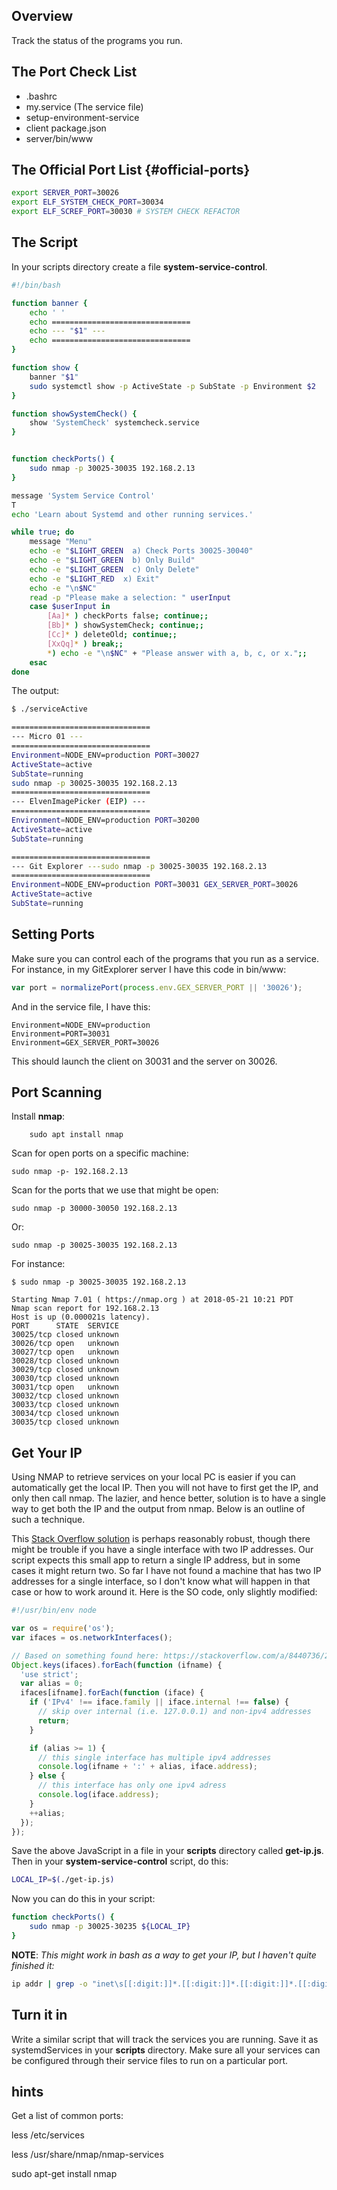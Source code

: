 ## Overview

Track the status of the programs you run.

## The Port Check List

- .bashrc
- my.service (The service file)
- setup-environment-service
- client package.json
- server/bin/www

## The Official Port List {#official-ports}

```bash
export SERVER_PORT=30026
export ELF_SYSTEM_CHECK_PORT=30034
export ELF_SCREF_PORT=30030 # SYSTEM CHECK REFACTOR
```

## The Script

In your scripts directory create a file **system-service-control**.

```bash
#!/bin/bash

function banner {
	echo ' '
	echo ===============================
	echo --- "$1" ---
	echo ===============================
}

function show {
	banner "$1"
	sudo systemctl show -p ActiveState -p SubState -p Environment $2
}

function showSystemCheck() {
	show 'SystemCheck' systemcheck.service
}


function checkPorts() {
    sudo nmap -p 30025-30035 192.168.2.13
}

message 'System Service Control'
T
echo 'Learn about Systemd and other running services.'

while true; do
    message "Menu"    
    echo -e "$LIGHT_GREEN  a) Check Ports 30025-30040"
    echo -e "$LIGHT_GREEN  b) Only Build"
    echo -e "$LIGHT_GREEN  c) Only Delete"
    echo -e "$LIGHT_RED  x) Exit"
    echo -e "\n$NC"
    read -p "Please make a selection: " userInput
    case $userInput in
        [Aa]* ) checkPorts false; continue;;
        [Bb]* ) showSystemCheck; continue;;
        [Cc]* ) deleteOld; continue;;
        [XxQq]* ) break;;
        *) echo -e "\n$NC" + "Please answer with a, b, c, or x.";;
    esac
done
```

The output:

```bash
$ ./serviceActive

===============================
--- Micro 01 ---
===============================
Environment=NODE_ENV=production PORT=30027
ActiveState=active
SubState=running
sudo nmap -p 30025-30035 192.168.2.13
===============================
--- ElvenImagePicker (EIP) ---
===============================
Environment=NODE_ENV=production PORT=30200
ActiveState=active
SubState=running

===============================
--- Git Explorer ---sudo nmap -p 30025-30035 192.168.2.13
===============================
Environment=NODE_ENV=production PORT=30031 GEX_SERVER_PORT=30026
ActiveState=active
SubState=running
```

## Setting Ports

Make sure you can control each of the programs that you run as a service. For instance, in my GitExplorer server I have this code in bin/www:

```JavaScript
var port = normalizePort(process.env.GEX_SERVER_PORT || '30026');
```

And in the service file, I have this:

```
Environment=NODE_ENV=production
Environment=PORT=30031
Environment=GEX_SERVER_PORT=30026
```

This should launch the client on 30031 and the server on 30026.

## Port Scanning

Install **nmap**:

		sudo apt install nmap

Scan for open ports on a specific machine:

```
sudo nmap -p- 192.168.2.13
```

Scan for the ports that we use that might be open:

```
sudo nmap -p 30000-30050 192.168.2.13
```

Or:

```
sudo nmap -p 30025-30035 192.168.2.13
```

For instance:

```
$ sudo nmap -p 30025-30035 192.168.2.13

Starting Nmap 7.01 ( https://nmap.org ) at 2018-05-21 10:21 PDT
Nmap scan report for 192.168.2.13
Host is up (0.000021s latency).
PORT      STATE  SERVICE
30025/tcp closed unknown
30026/tcp open   unknown
30027/tcp open   unknown
30028/tcp closed unknown
30029/tcp closed unknown
30030/tcp closed unknown
30031/tcp open   unknown
30032/tcp closed unknown
30033/tcp closed unknown
30034/tcp closed unknown
30035/tcp closed unknown
```

## Get Your IP

Using NMAP to retrieve services on your local PC is easier if you can automatically get the local IP. Then you will not have to first get the IP, and only then call nmap. The lazier, and hence better, solution is to have a single way to get both the IP and the output from nmap. Below is an outline of such a technique.

This [Stack Overflow solution][sonif] is perhaps reasonably robust, though there might be trouble if you have a single interface with two IP addresses. Our script expects this small app to return a single IP address, but in some cases it might return two. So far I have not found a machine that has two IP addresses for a single interface, so I don't know what will happen in that case or how to work around it. Here is the SO code, only slightly modified:

```javascript
#!/usr/bin/env node

var os = require('os');
var ifaces = os.networkInterfaces();

// Based on something found here: https://stackoverflow.com/a/8440736/253576
Object.keys(ifaces).forEach(function (ifname) {
  'use strict';
  var alias = 0;
  ifaces[ifname].forEach(function (iface) {
    if ('IPv4' !== iface.family || iface.internal !== false) {
      // skip over internal (i.e. 127.0.0.1) and non-ipv4 addresses
      return;
    }

    if (alias >= 1) {
      // this single interface has multiple ipv4 addresses
      console.log(ifname + ':' + alias, iface.address);
    } else {
      // this interface has only one ipv4 adress
      console.log(iface.address);
    }
    ++alias;
  });
});
```

Save the above JavaScript in a file in your **scripts** directory called **get-ip.js**. Then in your **system-service-control** script, do this:

```bash
LOCAL_IP=$(./get-ip.js)
```

Now you can do this in your script:

```bash
function checkPorts() {
    sudo nmap -p 30025-30235 ${LOCAL_IP}
}
```

**NOTE**: _This might work in bash as a way to get your IP, but I haven't quite finished it:_

```bash
ip addr | grep -o "inet\s[[:digit:]]*.[[:digit:]]*.[[:digit:]]*.[[:digit:]]*.[[:digit:]]*\sbrd"
```

## Turn it in

Write a similar script that will track the services you are running. Save it as systemdServices in your **scripts** directory. Make sure all your services can be configured through their service files to run on a particular port.

## hints

Get a list of common ports:

less /etc/services

less /usr/share/nmap/nmap-services

sudo apt-get install nmap


[sonif]: https://stackoverflow.com/a/8440736/253576
